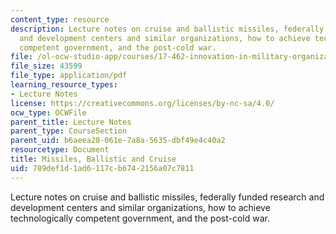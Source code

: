 ```yaml
---
content_type: resource
description: Lecture notes on cruise and ballistic missiles, federally funded research
  and development centers and similar organizations, how to achieve technologically
  competent government, and the post-cold war.
file: /ol-ocw-studio-app/courses/17-462-innovation-in-military-organizations-fall-2005/789def1d1ad6117cb6742156a07c7811_lec7.pdf
file_size: 43599
file_type: application/pdf
learning_resource_types:
- Lecture Notes
license: https://creativecommons.org/licenses/by-nc-sa/4.0/
ocw_type: OCWFile
parent_title: Lecture Notes
parent_type: CourseSection
parent_uid: b6aeea20-061e-7a8a-5635-dbf49e4c40a2
resourcetype: Document
title: Missiles, Ballistic and Cruise
uid: 789def1d-1ad6-117c-b674-2156a07c7811
---
```

Lecture notes on cruise and ballistic missiles, federally funded research and development centers and similar organizations, how to achieve technologically competent government, and the post-cold war.